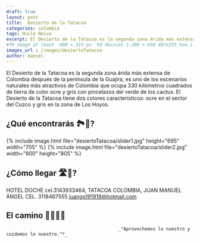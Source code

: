 ```yaml
---
draft: true
layout: post
title:  Desierto de la Tatacoa
categories: colombia
tags: Huila Neiva
excerpt: El Desierto de la Tatacoa es la segunda zona árida más extensa de Colombia después de la península de la Guajira, es uno de los escenarios naturales más atractivos de Colombia que ocupa 330 kilómetros.
#fb image at least  600 × 315 px  hd devices 1.200 × 630 487x255 how i see it
images_url : /images/desiertoTatacoa
author: manuel
---
```

El Desierto de la Tatacoa es la segunda zona árida más extensa de Colombia después de la península de la Guajira, es uno de los escenarios naturales más atractivos de Colombia que ocupa 330 kilómetros cuadrados de tierra de color ocre y gris con pincelazos del verde de los cactus. El Desierto de la Tatacoa tiene dos colores característicos: ocre en el sector del Cuzco y gris en la zona de Los Hoyos.

## ¿Qué encontrarás 🏞👀?

<amp-carousel 
    width="800"
    height="600"
    layout="responsive"
    type="slides"
    autoplay
    delay="2000">
    {% include image.html 
        file="desiertoTatacoa/slider1.jpg" 
        height="695" 
        width="705"
    %} 
     {% include image.html 
        file="desiertoTatacoa/slider2.jpg" 
        width="800"
        height="805"
    %} 
</amp-carousel>

## ¿Cómo llegar 🛣🚌?
HOTEL DOCHE
cel.3143933464,
TATACOA COLOMBIA, JUAN MANUEL ÁNGEL CEL. 3118467555
juango191919@hotmail.com

## El camino 🚶🏽🚶🏽


                                              _"Aprovechemos lo nuestro y cuidemos lo nuestro."*_










